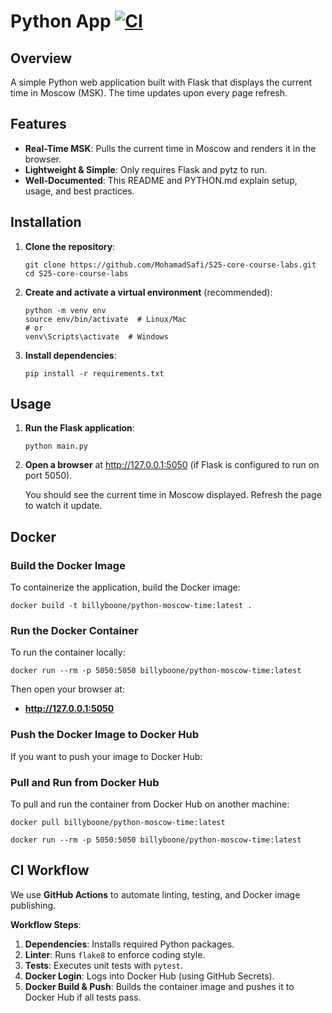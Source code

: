 # Python App [![CI](https://github.com/MohamadSafi/S25-core-course-labs/actions/workflows/ci.yaml/badge.svg)](https://github.com/MohamadSafi/S25-core-course-labs/actions/workflows/ci.yaml)
## Overview

A simple Python web application built with Flask that displays the current time in Moscow (MSK). The time updates upon every page refresh.

## Features

- **Real-Time MSK**: Pulls the current time in Moscow and renders it in the browser.
- **Lightweight & Simple**: Only requires Flask and pytz to run.
- **Well-Documented**: This README and PYTHON.md explain setup, usage, and best practices.

## Installation

1. **Clone the repository**:

   ```
   git clone https://github.com/MohamadSafi/S25-core-course-labs.git
   cd S25-core-course-labs
   ```

2. **Create and activate a virtual environment** (recommended):

   ```
   python -m venv env
   source env/bin/activate  # Linux/Mac
   # or
   venv\Scripts\activate  # Windows
   ```

3. **Install dependencies**:

   ```
   pip install -r requirements.txt
   ```

## Usage

1. **Run the Flask application**:

   ```
   python main.py
   ```

2. **Open a browser** at http://127.0.0.1:5050 (if Flask is configured to run on port 5050).

   You should see the current time in Moscow displayed. Refresh the page to watch it update.

## Docker

### Build the Docker Image

To containerize the application, build the Docker image:

```
docker build -t billyboone/python-moscow-time:latest .
```

### Run the Docker Container

To run the container locally:

```
docker run --rm -p 5050:5050 billyboone/python-moscow-time:latest
```

Then open your browser at:

- **http://127.0.0.1:5050**

### Push the Docker Image to Docker Hub

If you want to push your image to Docker Hub:

### Pull and Run from Docker Hub

To pull and run the container from Docker Hub on another machine:

```
docker pull billyboone/python-moscow-time:latest

docker run --rm -p 5050:5050 billyboone/python-moscow-time:latest
```

## CI Workflow

We use **GitHub Actions** to automate linting, testing, and Docker image publishing.

**Workflow Steps**:

1. **Dependencies**: Installs required Python packages.
2. **Linter**: Runs `flake8` to enforce coding style.
3. **Tests**: Executes unit tests with `pytest`.
4. **Docker Login**: Logs into Docker Hub (using GitHub Secrets).
5. **Docker Build & Push**: Builds the container image and pushes it to Docker Hub if all tests pass.
